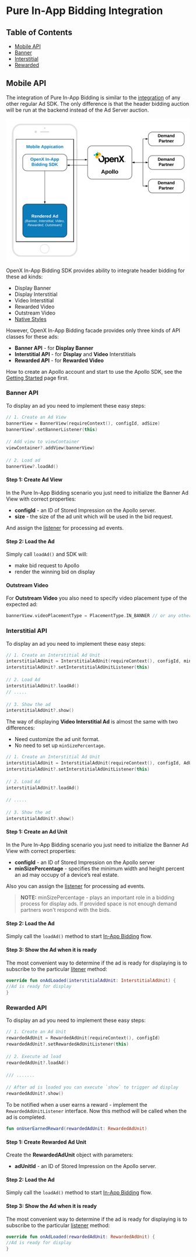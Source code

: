 # Pure In-App Bidding Integration

## Table of Contents

- [Mobile API](#mobile-api)
- [Banner](#banner-api)
- [Interstitial](#interstitial-api)
- [Rewarded](#rewarded-api)

## Mobile API

The integration of Pure In-App Bidding is similar to the [integration](../android-sdk-integration.md) of any other regular Ad SDK. The only difference is that the header bidding auction will be run at the backend instead of the Ad Server auction.

<img src="../res/Pure-In-App-Bidding-Integration.png" alt="Pipeline Screenshot" align="center">


OpenX In-App Bidding SDK provides ability to integrate header bidding for these ad kinds:

- Display Banner
- Display Interstitial
- Video Interstitial 
- Rewarded Video
- Outstream Video
- [Native Styles](../integration-apollo/android-in-app-bidding-apollo-native-integration.md)

However, OpenX In-App Bidding facade provides only three kinds of API classes for these ads:

- **Banner API** - for **Display Banner** 
- **Interstitial API** - for **Display** and **Video** Interstitials
- **Rewarded API** - for **Rewarded Video**

How to create an Apollo account and start to use the Apollo SDK, see the [Getting Started](../android-in-app-bidding-getting-started.md) page first.

### Banner API

To display an ad you need to implement these easy steps:


``` kotlin
// 1. Create an Ad View
bannerView = BannerView(requireContext(), configId, adSize)
bannerView?.setBannerListener(this)

// Add view to viewContainer
viewContainer?.addView(bannerView)

// 2. Load ad
bannerView?.loadAd()
```

#### Step 1: Create Ad View

In the Pure In-App Bidding scenario you just need to initialize the Banner Ad View with correct properties:

- **configId** - an ID of Stored Impression on the Apollo server.
- **size** - the size of the ad unit which will be used in the bid request.

And assign the [listener](../android-in-app-bidding-listeners.md) for processing ad events.

#### Step 2: Load the Ad

Simply call `loadAd()` and SDK will:

- make bid request to Apollo
- render the winning bid on display

#### Outstream Video

For **Outstream Video** you also need to specify video placement type of the expected ad:

``` kotlin
bannerView.videoPlacementType = PlacementType.IN_BANNER // or any other available type
```

### Interstitial API

To display an ad you need to implement these easy steps:


``` kotlin
// 1. Create an Interstitial Ad Unit
interstitialAdUnit = InterstitialAdUnit(requireContext(), configId, minSizePercentage)
interstitialAdUnit?.setInterstitialAdUnitListener(this)

// 2. Load Ad
interstitialAdUnit?.loadAd()
// .....

// 3. Show the ad
interstitialAdUnit?.show()
```

The way of displaying **Video Interstitial Ad** is almost the same with two differences:

- Need customize the ad unit format.
- No need to set up `minSizePercentage`.

``` kotlin
// 1. Create an Interstitial Ad Unit
interstitialAdUnit = InterstitialAdUnit(requireContext(), configId, AdUnitFormat.VIDEO)
interstitialAdUnit?.setInterstitialAdUnitListener(this)

// 2. Load Ad
interstitialAdUnit?.loadAd()

// .....

// 3. Show the ad
interstitialAdUnit?.show()
```


#### Step 1: Create an Ad Unit


In the Pure In-App Bidding scenario you just need to initialize the Banner Ad View with correct properties:

- **configId** - an ID of Stored Impression on the Apollo server
- **minSizePercentage** - specifies the minimum width and height percent an ad may occupy of a device’s real estate.

Also you can assign the [listener](../android-in-app-bidding-listeners.md) for processing ad events.

> **NOTE:** minSizePercentage - plays an important role in a bidding process for display ads. If provided space is not enough demand partners won't respond with the bids.

#### Step 2: Load the Ad

Simply call the `loadAd()` method to start [In-App Bidding](../android-in-app-bidding-getting-started.md) flow.


#### Step 3: Show the Ad when it is ready


The most convenient way to determine if the ad is ready for displaying is to subscribe to the particular [litener](../android-in-app-bidding-listeners.md) method:

``` kotlin
override fun onAdLoaded(interstitialAdUnit: InterstitialAdUnit) {
//Ad is ready for display
}
```

### Rewarded API

To display an ad you need to implement these easy steps:


``` kotlin
// 1. Create an Ad Unit
rewardedAdUnit = RewardedAdUnit(requireContext(), configId)
rewardedAdUnit?.setRewardedAdUnitListener(this)
    
// 2. Execute ad load
rewardedAdUnit?.loadAd()

/// .......

// After ad is loaded you can execute `show` to trigger ad display
rewardedAdUnit?.show()
```

To be notified when a user earns a reward - implement the `RewardedAdUnitListener` interface. Now this method will be called when the ad is completed.

``` kotlin
fun onUserEarnedReward(rewardedAdUnit: RewardedAdUnit)
```


#### Step 1: Create Rewarded Ad Unit

Create the **RewardedAdUnit** object with parameters:

- **adUnitId** - an ID of Stored Impression on the Apollo server.

#### Step 2: Load the Ad

Simply call the `loadAd()` method to start [In-App Bidding](../android-in-app-bidding-getting-started.md) flow.


#### Step 3: Show the Ad when it is ready


The most convenient way to determine if the ad is ready for displaying is to subscribe to the particular [listener](../android-in-app-bidding-listeners.md) method:

``` kotlin
override fun onAdLoaded(rewardedAdUnit: RewardedAdUnit) {
//Ad is ready for display
}
```








